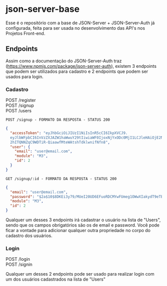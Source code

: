 # json-server-base

Esse é o repositório com a base de JSON-Server + JSON-Server-Auth já configurada, feita para ser usada no desenvolvimento das API's nos Projetos Front-end.

## Endpoints

Assim como a documentação do JSON-Server-Auth traz (https://www.npmjs.com/package/json-server-auth), existem 3 endpoints que podem ser utilizados para cadastro e 2 endpoints que podem ser usados para login.

### Cadastro

POST /register <br/>
POST /signup <br/>
POST /users

`POST /signup - FORMATO DA RESPOSTA - STATUS 200`

```json
{
  "accessToken": "eyJhbGciOiJIUzI1NiIsInR5cCI6IkpXVCJ9.
  eyJlbWFpbCI6InVzZXJAZW1haWwuY29tIiwiaWF0IjoxNjYxODc0MjI1LCJleHAiOjE2NjE4Nzc4MjUsInN1YiI6IjIifQ.
  2hITQNNZqC9WDTiR-QiaawfMteWAtshTdklwnifNfn8",
  "user": {
    "email": "user@email.com",
    "module": "M3",
    "id": 2
  }
}
```

`GET /signup/:id - FORMATO DA RESPOSTA - STATUS 200`

```json
{
  "email": "user@email.com",
  "password": "$2a$10$8DKEi3y79/MUeI20UD6EFuoRDCMYwFUmeg1OWwXIakydT9eTBVYf2",
  "module": "M3",
  "id": 2
}
```

Qualquer um desses 3 endpoints irá cadastrar o usuário na lista de "Users", sendo que os campos obrigatórios são os de email e password.
Você pode ficar a vontade para adicionar qualquer outra propriedade no corpo do cadastro dos usuários.

### Login

POST /login <br/>
POST /signin

Qualquer um desses 2 endpoints pode ser usado para realizar login com um dos usuários cadastrados na lista de "Users"
